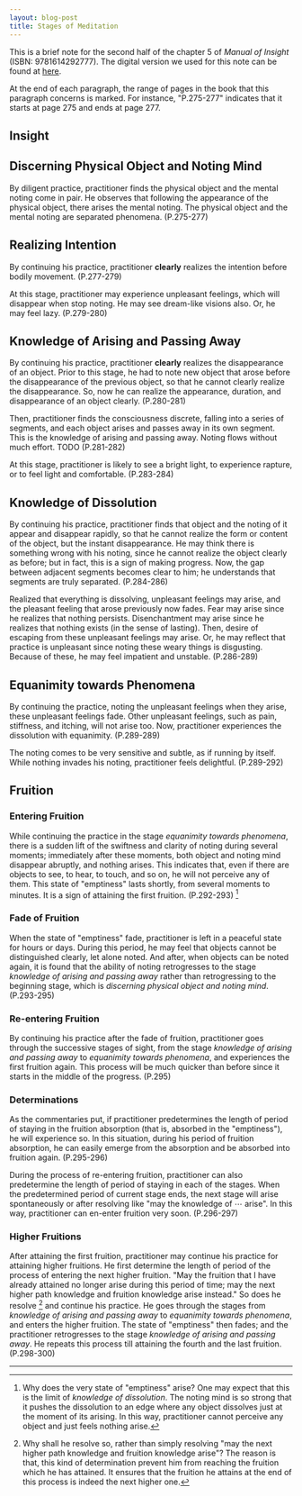 ```yaml
---
layout: blog-post
title: Stages of Meditation
---
```


This is a brief note for the second half of the chapter 5 of _Manual of Insight_ (ISBN: 9781614292777). The digital version we used for this note can be found at [here](https://wisdomexperience.org/academy/wp-content/uploads/sites/4/2016/07/Manual-of-Insight-for-Course.pdf).

At the end of each paragraph, the range of pages in the book that this paragraph concerns is marked. For instance, "P.275-277" indicates that it starts at page 275 and ends at page 277.

## Insight

## Discerning Physical Object and Noting Mind

By diligent practice, practitioner finds the physical object and the mental noting come in pair. He observes that following the appearance of the physical object, there arises the mental noting. The physical object and the mental noting are separated phenomena. (P.275-277)

## Realizing Intention

By continuing his practice, practitioner **clearly** realizes the intention before bodily movement. (P.277-279)

At this stage, practitioner may experience unpleasant feelings, which will disappear when stop noting. He may see dream-like visions also. Or, he may feel lazy. (P.279-280)

## Knowledge of Arising and Passing Away

By continuing his practice, practitioner **clearly** realizes the disappearance of an object. Prior to this stage, he had to note new object that arose before the disappearance of the previous object, so that he cannot clearly realize the disappearance. So, now he can realize the appearance, duration, and disappearance of an object clearly. (P.280-281)

Then, practitioner finds the consciousness discrete, falling into a series of segments, and each object arises and passes away in its own segment. This is the knowledge of arising and passing away. Noting flows without much effort. TODO (P.281-282)

At this stage, practitioner is likely to see a bright light, to experience rapture, or to feel light and comfortable. (P.283-284)

## Knowledge of Dissolution

By continuing his practice, practitioner finds that object and the noting of it appear and disappear rapidly, so that he cannot realize the form or content of the object, but the instant disappearance. He may think there is something wrong with his noting, since he cannot realize the object clearly as before; but in fact, this is a sign of making progress. Now, the gap between adjacent segments becomes clear to him; he understands that segments are truly separated. (P.284-286)

Realized that everything is dissolving, unpleasant feelings may arise, and the pleasant feeling that arose previously now fades. Fear may arise since he realizes that nothing persists. Disenchantment may arise since he realizes that nothing exists (in the sense of lasting). Then, desire of escaping from these unpleasant feelings may arise. Or, he may reflect that practice is unpleasant since noting these weary things is disgusting. Because of these, he may feel impatient and unstable. (P.286-289)

## Equanimity towards Phenomena

By continuing the practice, noting the unpleasant feelings when they arise, these unpleasant feelings fade. Other unpleasant feelings, such as pain, stiffness, and itching, will not arise too. Now, practitioner experiences the dissolution with equanimity. (P.289-289)

The noting comes to be very sensitive and subtle, as if running by itself. While nothing invades his noting, practitioner feels delightful. (P.289-292)

## Fruition

### Entering Fruition

While continuing the practice in the stage _equanimity towards phenomena_, there is a sudden lift of the swiftness and clarity of noting during several moments; immediately after these moments, both object and noting mind disappear abruptly, and nothing arises. This indicates that, even if there are objects to see, to hear, to touch, and so on, he will not perceive any of them. This state of "emptiness" lasts shortly, from several moments to minutes. It is a sign of attaining the first fruition. (P.292-293) [^emptiness]

  [^emptiness]: Why does the very state of "emptiness" arise? One may expect that this is the limit of _knowledge of dissolution_. The noting mind is so strong that it pushes the dissolution to an edge where any object dissolves just at the moment of its arising. In this way, practitioner cannot perceive any object and just feels nothing arise.

### Fade of Fruition

When the state of "emptiness" fade, practitioner is left in a peaceful state for hours or days. During this period, he may feel that objects cannot be distinguished clearly, let alone noted. And after, when objects can be noted again, it is found that the ability of noting retrogresses to the stage _knowledge of arising and passing away_ rather than retrogressing to the beginning stage, which is _discerning physical object and noting mind_. (P.293-295)

### Re-entering Fruition

By continuing his practice after the fade of fruition, practitioner goes through the successive stages of sight, from the stage _knowledge of arising and passing away_ to _equanimity towards phenomena_, and experiences the first fruition again. This process will be much quicker than before since it starts in the middle of the progress. (P.295)

### Determinations

As the commentaries put, if practitioner predetermines the length of period of staying in the fruition absorption (that is, absorbed in the "emptiness"), he will experience so. In this situation, during his period of fruition absorption, he can easily emerge from the absorption and be absorbed into fruition again. (P.295-296)

During the process of re-entering fruition, practitioner can also predetermine the length of period of staying in each of the stages. When the predetermined period of current stage ends, the next stage will arise spontaneously or after resolving like "may the knowledge of ⋯ arise". In this way, practitioner can en-enter fruition very soon. (P.296-297)

### Higher Fruitions

After attaining the first fruition, practitioner may continue his practice for attaining higher fruitions. He first determine the length of period of the process of entering the next higher fruition. "May the fruition that I have already attained no longer arise during this period of time; may the next higher path knowledge and fruition knowledge arise instead." So does he resolve [^resolve] and continue his practice. He goes through the stages from _knowledge of arising and passing away_ to _equanimity towards phenomena_, and enters the higher fruition. The state of "emptiness" then fades; and the practitioner retrogresses to the stage _knowledge of arising and passing away_. He repeats this process till attaining the fourth and the last fruition. (P.298-300)

  [^resolve]: Why shall he resolve so, rather than simply resolving "may the next higher path knowledge and fruition knowledge arise"? The reason is that, this kind of determination prevent him from reaching the fruition which he has attained. It ensures that the fruition he attains at the end of this process is indeed the next higher one.

---
